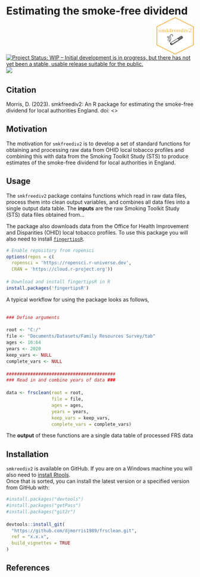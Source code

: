 






<!-- README.md is generated from README.Rmd. Please edit that file -->

# Estimating the smoke-free dividend <img src="hex-smkfreediv2.png" align="right" style="padding-left:10px;background-color:white;" width="100" height="100"/>

<!-- badges: start -->

[![Project Status: WIP – Initial development is in progress, but there
has not yet been a stable, usable release suitable for the
public.](https://www.repostatus.org/badges/latest/active.svg)](https://www.repostatus.org/#active)
[![](https://img.shields.io/badge/doi-10.17605/OSF.IO/GNSEJ-green.svg)](https://doi.org/10.17605/OSF.IO/GNSEJ)

<!-- badges: end -->

## Citation

Morris, D. (2023). smkfreediv2: An R package for estimating the
smoke-free dividend for local authorities England. doi: \<\>

## Motivation

The motivation for `smkfreediv2` is to develop a set of standard
functions for obtaining and processing raw data from OHID local tobacco
profiles and combining this with data from the Smoking Toolkit Study
(STS) to produce estimates of the smoke-free dividend for local
authorities in England.

## Usage

The `smkfreediv2` package contains functions which read in raw data
files, process them into clean output variables, and combines all data
files into a single output data table. The **inputs** are the raw
Smoking Toolkit Study (STS) data files obtained from…

The package also downloads data from the Office for Health Improvement
and Disparities (OHID) local tobacco profiles. To use this package you
will also need to install
[`fingertipsR`](https://github.com/ropensci/fingertipsR).

``` r
# Enable repository from ropensci
options(repos = c(
  ropensci = 'https://ropensci.r-universe.dev',
  CRAN = 'https://cloud.r-project.org'))

# Download and install fingertipsR in R
install.packages('fingertipsR')
```

A typical workflow for using the package looks as follows,

``` r

### Define arguments 

root <- "C:/"
file <- "Documents/Datasets/Family Resources Survey/tab"
ages <- 16:64
years <- 2020
keep_vars <- NULL
complete_vars <- NULL

#########################################
### Read in and combine years of data ###

data <- frsclean(root = root,
                 file = file,
                 ages = ages,
                 years = years,
                 keep_vars = keep_vars,
                 complete_vars = complete_vars)
```

The **output** of these functions are a single data table of processed
FRS data

## Installation

`smkreediv2` is available on GitHub. If you are on a Windows machine you
will also need to [install
Rtools](https://www.rdocumentation.org/packages/installr/versions/0.22.0/topics/install.Rtools).  
Once that is sorted, you can install the latest version or a specified
version from GitHub with:

``` r
#install.packages("devtools")
#install.packages("getPass")
#install.packages("git2r")

devtools::install_git(
  "https://github.com/djmorris1989/frsclean.git", 
  ref = "x.x.x",
  build_vignettes = TRUE
)
```

## References
